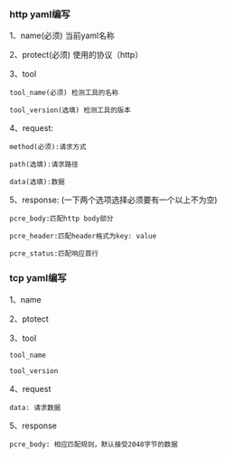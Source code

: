 ### http yaml编写
1、name(必须) 当前yaml名称

2、protect(必须) 使用的协议（http）

3、tool

    tool_name(必须) 检测工具的名称
    
    tool_version(选填) 检测工具的版本

4、request:

    method(必须):请求方式
    
    path(选填):请求路径
    
    data(选填):数据

5、response: (一下两个选项选择必须要有一个以上不为空)

    pcre_body:匹配http body部分
    
    pcre_header:匹配header格式为key: value 
    
    pcre_status:匹配响应首行

### tcp yaml编写

1、name

2、ptotect

3、tool

    tool_name

    tool_version
4、request

    data: 请求数据

5、response

    pcre_body: 相应匹配规则，默认接受2048字节的数据